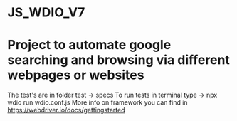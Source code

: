 # JS_WDIO_V7
# Project to automate google searching and browsing via different webpages or websites
The test's are in folder test -> specs
To run tests in terminal type -> npx wdio run wdio.conf.js
More info on framework you can find in https://webdriver.io/docs/gettingstarted
